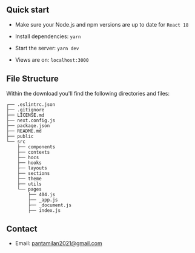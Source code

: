 ## Quick start

- Make sure your Node.js and npm versions are up to date for `React 18`

- Install dependencies: `yarn`

- Start the server: `yarn dev`

- Views are on: `localhost:3000`

## File Structure

Within the download you'll find the following directories and files:

```
┌── .eslintrc.json
├── .gitignore
├── LICENSE.md
├── next.config.js
├── package.json
├── README.md
├── public
└── src
	├── components
	├── contexts
	├── hocs
	├── hooks
	├── layouts
	├── sections
	├── theme
	├── utils
	└── pages
		├── 404.js
		├── _app.js
		├── _document.js
		├── index.js
```

## Contact

- Email: pantamilan2021@gmail.com
